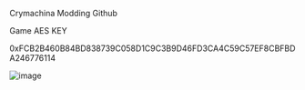 Crymachina Modding Github

Game AES KEY 

0xFCB2B460B84BD838739C058D1C9C3B9D46FD3CA4C59C57EF8CBFBDA246776114

![image](https://github.com/Crymachina-modding/.github/assets/150752907/f0e3a91e-0161-4693-92d4-fa811eb4f481)
